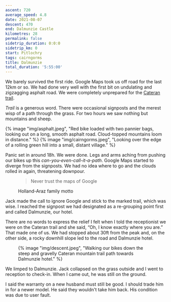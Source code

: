 ```yaml
---
ascent: 720
average_speed: 4.8
date: 2021-08-07
descent: 470
end: Dalmunzie Castle
kilometres: 28
permalink: false
sidetrip_duration: 0:0:0
sidetrip_km: 0
start: Pitlochry
tags: cairngorms
title: Dalmunzie
total_duration: '5:55:00'
---
```


We barely survived the first ride. Google Maps took us off road for the last 12km or so. We had done very well with the first bit on undulating and zigzagging asphalt road. We were completely unprepared for the [Cateran trail](https://www.pkct.org/cateran-trail).

_Trail_ is a generous word. There were occasional signposts and the merest wisp of a path through the grass. For two hours we saw nothing but mountains and sheep.

<div class="grid" style="--column-gutter: var(--space-xs); --grid-template-columns: repeat(auto-fit, minmax(200px, 1fr)); --grid-template-rows: auto;">
{% image "img/asphalt.jpeg", "Red bike loaded with two pannier bags, looking out on a long, smooth asphalt road. Cloud-topped mountains loom in distance." %}
{% image "img/cairngorms.jpeg", "Looking over the edge of a rolling green hill into a small, distant village." %}
</div>

Panic set in around 18h. We were done. Legs and arms aching from pushing our bikes up this _can-you-even-call-it-a-path_. Google Maps started to diverge from the signposts. We had no idea where to go and the clouds rolled in again, threatening downpour.

<figure>
<blockquote>
Never trust the maps of Google
</blockquote>
<figcaption>Holland-Araz family motto</figcaption>
</figure>

Jack made the call to ignore Google and stick to the marked trail, which was wise. I reached the signpost we had designated as a re-grouping point first and called Dalmunzie, our hotel.

There are no words to express the relief I felt when I told the receptionist we were on the Cateran trail and she said, “Oh, I know exactly where you are.” That made one of us. We had stopped about 30ft from the peak and, on the other side, a rocky downhill slope led to the road and Dalmunzie hotel.

<figure class="float-left">
{% image "img/descent.jpeg", "Walking our bikes down the steep and gravelly Cateran mountain trail path towards Dalmunzie hotel." %}
</figure>

We limped to Dalmunzie. Jack collapsed on the grass outside and I went to reception to check-in. When I came out, he was still on the ground.

I said the warranty on a new husband must still be good. I should trade him in for a newer model. He said they wouldn't take him back. His condition was due to user fault.
